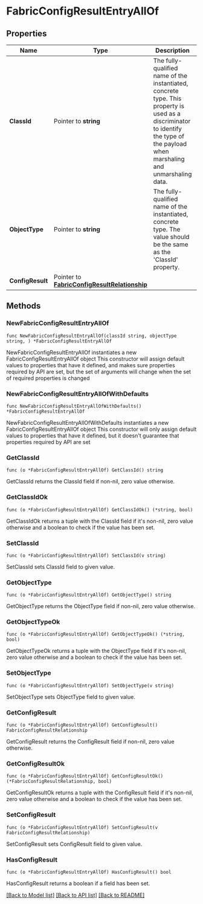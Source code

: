 # FabricConfigResultEntryAllOf

## Properties

Name | Type | Description | Notes
------------ | ------------- | ------------- | -------------
**ClassId** | Pointer to **string** | The fully-qualified name of the instantiated, concrete type. This property is used as a discriminator to identify the type of the payload when marshaling and unmarshaling data. | [default to "fabric.ConfigResultEntry"]
**ObjectType** | Pointer to **string** | The fully-qualified name of the instantiated, concrete type. The value should be the same as the &#39;ClassId&#39; property. | [default to "fabric.ConfigResultEntry"]
**ConfigResult** | Pointer to [**FabricConfigResultRelationship**](FabricConfigResultRelationship.md) |  | [optional] 

## Methods

### NewFabricConfigResultEntryAllOf

`func NewFabricConfigResultEntryAllOf(classId string, objectType string, ) *FabricConfigResultEntryAllOf`

NewFabricConfigResultEntryAllOf instantiates a new FabricConfigResultEntryAllOf object
This constructor will assign default values to properties that have it defined,
and makes sure properties required by API are set, but the set of arguments
will change when the set of required properties is changed

### NewFabricConfigResultEntryAllOfWithDefaults

`func NewFabricConfigResultEntryAllOfWithDefaults() *FabricConfigResultEntryAllOf`

NewFabricConfigResultEntryAllOfWithDefaults instantiates a new FabricConfigResultEntryAllOf object
This constructor will only assign default values to properties that have it defined,
but it doesn't guarantee that properties required by API are set

### GetClassId

`func (o *FabricConfigResultEntryAllOf) GetClassId() string`

GetClassId returns the ClassId field if non-nil, zero value otherwise.

### GetClassIdOk

`func (o *FabricConfigResultEntryAllOf) GetClassIdOk() (*string, bool)`

GetClassIdOk returns a tuple with the ClassId field if it's non-nil, zero value otherwise
and a boolean to check if the value has been set.

### SetClassId

`func (o *FabricConfigResultEntryAllOf) SetClassId(v string)`

SetClassId sets ClassId field to given value.


### GetObjectType

`func (o *FabricConfigResultEntryAllOf) GetObjectType() string`

GetObjectType returns the ObjectType field if non-nil, zero value otherwise.

### GetObjectTypeOk

`func (o *FabricConfigResultEntryAllOf) GetObjectTypeOk() (*string, bool)`

GetObjectTypeOk returns a tuple with the ObjectType field if it's non-nil, zero value otherwise
and a boolean to check if the value has been set.

### SetObjectType

`func (o *FabricConfigResultEntryAllOf) SetObjectType(v string)`

SetObjectType sets ObjectType field to given value.


### GetConfigResult

`func (o *FabricConfigResultEntryAllOf) GetConfigResult() FabricConfigResultRelationship`

GetConfigResult returns the ConfigResult field if non-nil, zero value otherwise.

### GetConfigResultOk

`func (o *FabricConfigResultEntryAllOf) GetConfigResultOk() (*FabricConfigResultRelationship, bool)`

GetConfigResultOk returns a tuple with the ConfigResult field if it's non-nil, zero value otherwise
and a boolean to check if the value has been set.

### SetConfigResult

`func (o *FabricConfigResultEntryAllOf) SetConfigResult(v FabricConfigResultRelationship)`

SetConfigResult sets ConfigResult field to given value.

### HasConfigResult

`func (o *FabricConfigResultEntryAllOf) HasConfigResult() bool`

HasConfigResult returns a boolean if a field has been set.


[[Back to Model list]](../README.md#documentation-for-models) [[Back to API list]](../README.md#documentation-for-api-endpoints) [[Back to README]](../README.md)



